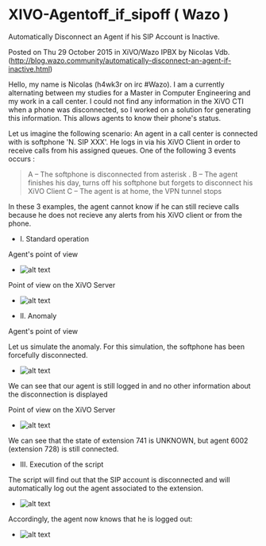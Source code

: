 # XIVO-Agentoff_if_sipoff ( Wazo )

Automatically Disconnect an Agent if his SIP Account is Inactive.

Posted on Thu 29 October 2015 in XiVO/Wazo IPBX by Nicolas Vdb.
(http://blog.wazo.community/automatically-disconnect-an-agent-if-inactive.html)


Hello, my name is Nicolas (h4wk3r on irc #Wazo). I am a currently alternating between my studies for a Master in Computer Engineering and my work in a call center. I could not find any information in the XiVO CTI when a phone was disconnected, so I worked on a solution for generating this information. This allows agents to know their phone's status.

Let us imagine the following scenario: An agent in a call center is connected with is softphone 'N. SIP XXX'. He logs in via his XiVO Client in order to receive calls from his assigned queues. One of the following 3 events occurs :

> A – The softphone is disconnected from asterisk . 
> B – The agent finishes his day, turns off his softphone but forgets to disconnect his XiVO Client 
> C – The agent is at home, the VPN tunnel stops

In these 3 examples, the agent cannot know if he can still recieve calls because he does not recieve any alerts from his XiVO client or from the phone.

- I. Standard operation

Agent's point of view

* ![alt text](http://blog.wazo.community/public/agent_disconnect/photo1.png)

Point of view on the XiVO Server

* ![alt text](http://blog.wazo.community/public/agent_disconnect/photo2.png)

- II. Anomaly

Agent's point of view

Let us simulate the anomaly. For this simulation, the softphone has been forcefully disconnected.

* ![alt text](http://blog.wazo.community/public/agent_disconnect/photo3.png)

We can see that our agent is still logged in and no other information about the disconnection is displayed

Point of view on the XiVO Server

* ![alt text](http://blog.wazo.community/public/agent_disconnect/photo4.png)

We can see that the state of extension 741 is UNKNOWN, but agent 6002 (extension 728) is still connected.

- III. Execution of the script

The script will find out that the SIP account is disconnected and will automatically log out the agent associated to the extension.

* ![alt text](http://blog.wazo.community/public/agent_disconnect/photo5.png)

Accordingly, the agent now knows that he is logged out:

* ![alt text](http://blog.wazo.community/public/agent_disconnect/photo6.png)
